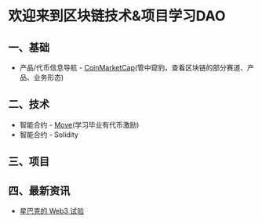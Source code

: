 # 欢迎来到区块链技术&项目学习DAO

## 一、基础
- 产品/代币信息导航 - [CoinMarketCap](https://coinmarketcap.com)(管中窥豹，查看区块链的部分赛道、产品、业务形态)

## 二、技术
- 智能合约 - [Move](https://github.com/leeqiang250/blockchain-technology-project-dao/blob/main/技术-智能合约/Move/Navigation.md)(学习毕业有代币激励)
- 智能合约 - Solidity

## 三、项目

## 四、最新资讯
- [星巴克的 Web3 试验](https://m.theblockbeats.info/news/31844)